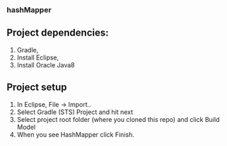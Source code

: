 ### hashMapper
## Project dependencies:
 1. Gradle,
 2. Install Eclipse,
 3. Install Oracle Java8
## Project setup
 1. In Eclipse, File -> Import..
 2. Select Gradle (STS) Project and hit next
 3. Select project root folder (where you cloned this repo) and click Build Model
 4. When you see HashMapper  click Finish.
